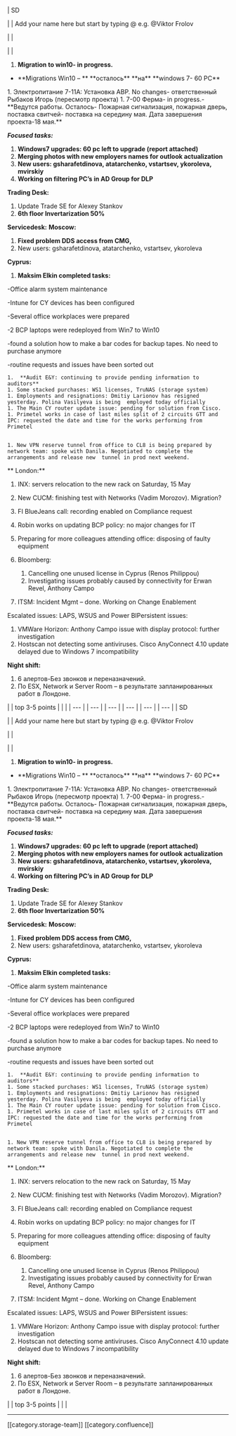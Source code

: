 





| SD

 | 
| Add your name here but start by typing @ e.g. @Viktor Frolov

 | 
|  

 | 
| 
1.  **Migration to win10- in progress.** 

<ul><li> **Migrations Win10 – **  **осталось**  **на**  **windows 7- 60 PC** </li></ul>
1. Электропитание 7-11A: Установка АВР. No changes- ответственный Рыбаков Игорь (пересмотр проекта)
1. 7-00 Ферма- in progress.- **Ведутся работы. Осталось- Пожарная сигнализация, пожарная дверь, поставка свитчей- поставка на середину мая. Дата завершения проекта-18 мая.** 

 **_Focused tasks:_** 
1.  **Windows7 upgrades: 60 pc left to upgrade (report attached)** 
1.  **Merging photos with new employers names for outlook actualization** 
1.  **New users: gsharafetdinova, atatarchenko, vstartsev, ykoroleva, mvirskiy** 
1.  **Working on filtering PC’s in AD Group for DLP** 

 **Trading Desk:** 
1. Update Trade SE for Alexey Stankov
1.  **6th floor Invertarization 50%** 

 **Servicedesk:**  **Moscow:** 
1.  **Fixed problem DDS access from CMG,** 
1. New users: gsharafetdinova, atatarchenko, vstartsev, ykoroleva

 **Cyprus:** 
1.  **Maksim Elkin completed tasks:** 

-Office alarm system maintenance

-Intune for CY devices has been configured

-Several office workplaces were prepared

-2 BCP laptops were redeployed from Win7 to Win10

-found a solution how to make a bar codes for backup tapes. No need to purchase anymore

-routine requests and issues have been sorted out






    1.  **Audit E&Y: continuing to provide pending information to auditors** 
    1. Some stacked purchases: WS1 licenses, TruNAS (storage system)
    1. Employments and resignations: Dmitiy Larionov has resigned yesterday. Polina Vasilyeva is being  employed today officially
    1. The Main CY router update issue: pending for solution from Cisco.
    1. Primetel works in case of last miles split of 2 circuits GTT and IPC: requested the date and time for the works performing from Primetel

    
    1. New VPN reserve tunnel from office to CL8 is being prepared by network team: spoke with Danila. Negotiated to complete the arrangements and release new  tunnel in prod next weekend.

    

 ** London:** 
1. INX: servers relocation to the new rack on Saturday, 15 May
1. New CUCM: finishing test with Networks (Vadim Morozov). Migration?
1. FI BlueJeans call: recording enabled on Compliance request
1. Robin works on updating BCP policy: no major changes for IT
1. Preparing for more colleagues attending office: disposing of faulty equipment
1. Bloomberg:
    1. Cancelling one unused license in Cyprus (Renos Philippou)
    1. Investigating issues probably caused by connectivity for Erwan Revel, Anthony Campo

    
1. ITSM: Incident Mgmt – done. Working on Change Enablement

Escalated issues: LAPS, WSUS and Power BIPersistent issues:
1. VMWare Horizon: Anthony Campo issue with display protocol: further investigation
1. Hostscan not detecting some antiviruses. Cisco AnyConnect 4.10 update delayed due to Windows 7 incompatibility

 **Night shift:** 
1. 6 алертов-Без звонков и переназначений.
1. По ESX, Network и Server Room – в результате запланированных работ в Лондоне.

 | 
| top 3-5 points | 
|  | 
|  --- | 
|  --- | 
|  --- | 
|  --- | 
|  --- | 
|  --- | 
| SD

 | 
| Add your name here but start by typing @ e.g. @Viktor Frolov

 | 
|  

 | 
| 
1.  **Migration to win10- in progress.** 

<ul><li> **Migrations Win10 – **  **осталось**  **на**  **windows 7- 60 PC** </li></ul>
1. Электропитание 7-11A: Установка АВР. No changes- ответственный Рыбаков Игорь (пересмотр проекта)
1. 7-00 Ферма- in progress.- **Ведутся работы. Осталось- Пожарная сигнализация, пожарная дверь, поставка свитчей- поставка на середину мая. Дата завершения проекта-18 мая.** 

 **_Focused tasks:_** 
1.  **Windows7 upgrades: 60 pc left to upgrade (report attached)** 
1.  **Merging photos with new employers names for outlook actualization** 
1.  **New users: gsharafetdinova, atatarchenko, vstartsev, ykoroleva, mvirskiy** 
1.  **Working on filtering PC’s in AD Group for DLP** 

 **Trading Desk:** 
1. Update Trade SE for Alexey Stankov
1.  **6th floor Invertarization 50%** 

 **Servicedesk:**  **Moscow:** 
1.  **Fixed problem DDS access from CMG,** 
1. New users: gsharafetdinova, atatarchenko, vstartsev, ykoroleva

 **Cyprus:** 
1.  **Maksim Elkin completed tasks:** 

-Office alarm system maintenance

-Intune for CY devices has been configured

-Several office workplaces were prepared

-2 BCP laptops were redeployed from Win7 to Win10

-found a solution how to make a bar codes for backup tapes. No need to purchase anymore

-routine requests and issues have been sorted out






    1.  **Audit E&Y: continuing to provide pending information to auditors** 
    1. Some stacked purchases: WS1 licenses, TruNAS (storage system)
    1. Employments and resignations: Dmitiy Larionov has resigned yesterday. Polina Vasilyeva is being  employed today officially
    1. The Main CY router update issue: pending for solution from Cisco.
    1. Primetel works in case of last miles split of 2 circuits GTT and IPC: requested the date and time for the works performing from Primetel

    
    1. New VPN reserve tunnel from office to CL8 is being prepared by network team: spoke with Danila. Negotiated to complete the arrangements and release new  tunnel in prod next weekend.

    

 ** London:** 
1. INX: servers relocation to the new rack on Saturday, 15 May
1. New CUCM: finishing test with Networks (Vadim Morozov). Migration?
1. FI BlueJeans call: recording enabled on Compliance request
1. Robin works on updating BCP policy: no major changes for IT
1. Preparing for more colleagues attending office: disposing of faulty equipment
1. Bloomberg:
    1. Cancelling one unused license in Cyprus (Renos Philippou)
    1. Investigating issues probably caused by connectivity for Erwan Revel, Anthony Campo

    
1. ITSM: Incident Mgmt – done. Working on Change Enablement

Escalated issues: LAPS, WSUS and Power BIPersistent issues:
1. VMWare Horizon: Anthony Campo issue with display protocol: further investigation
1. Hostscan not detecting some antiviruses. Cisco AnyConnect 4.10 update delayed due to Windows 7 incompatibility

 **Night shift:** 
1. 6 алертов-Без звонков и переназначений.
1. По ESX, Network и Server Room – в результате запланированных работ в Лондоне.

 | 
| top 3-5 points | 
|  | 







*****

[[category.storage-team]] 
[[category.confluence]] 
